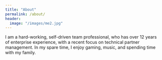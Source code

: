 ```yaml
---
title: "About"
permalink: /about/
header:
  image: "/images/me2.jpg"
---
```


I am a hard-working, self-driven team professional, who has over 12 years of enterprise experience, with a recent focus on technical partner management. In my spare time, I enjoy gaming, music, and spending time with my family. 